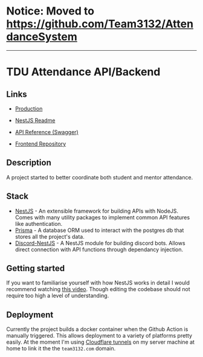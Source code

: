 # Notice: Moved to https://github.com/Team3132/AttendanceSystem

---

# TDU Attendance API/Backend

## Links

- [Production](https://attendance.team3132.com)

- [NestJS Readme](README_NESTJS.md)
- [API Reference (Swagger)](https://api.team3132.com/api)
- [Frontend Repository](https://github.com/Team3132/AttendanceFrontend)

## Description

A project started to better coordinate both student and mentor attendance.

## Stack

- [NestJS](https://docs.nestjs.com) - An extensible framework for building APIs with NodeJS. Comes with many utility packages to implement common API features like authentication.
- [Prisma](https://www.prisma.io) - A database ORM used to interact with the postgres db that stores all the project's data.
- [Discord-NestJS](https://github.com/fjodor-rybakov/discord-nestjs) - A NestJS module for building discord bots. Allows direct connection with API functions through dependancy injection.

## Getting started

If you want to familiarise yourself with how NestJS works in detail I would recommend watching [this video](https://www.youtube.com/watch?v=GHTA143_b-s). Though editing the codebase should not require too high a level of understanding.

## Deployment

Currently the project builds a docker container when the Github Action is manually triggered. This allows deployment to a variety of platforms pretty easily. At the moment I'm using [Cloudflare tunnels](https://www.cloudflare.com/products/tunnel/) on my server machine at home to link it the the `team3132.com` domain.
